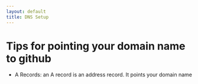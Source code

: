 ```yaml
---
layout: default
title: DNS Setup
---
```


# Tips for pointing your domain name to github

- A Records: an A record is an address record. It points your domain name 
